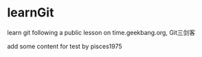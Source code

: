# learnGit
learn git following a public lesson on time.geekbang.org, Git三剑客

add some content for test by pisces1975
